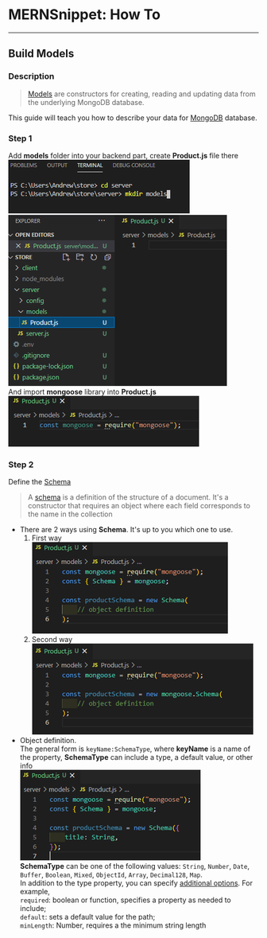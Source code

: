 # MERNSnippet: How To
---
## Build Models

### Description
> [Models](https://mongoosejs.com/docs/models.html) are constructors for creating, reading and updating data from the underlying MongoDB database.<br/>

This guide will teach you how to describe your data for [MongoDB](https://www.mongodb.com/) database.

### Step 1
Add **models** folder into your backend part, create **Product.js** file there<br/>
![1](img/1.png) <br />
![2](img/2.png) <br />
And import **mongoose** library into **Product.js** <br />
![3](img/3.png) <br />

### Step 2
Define the [Schema](https://mongoosejs.com/docs/guide.html#definition)<br>
> A [schema](https://mongoosejs.com/docs/guide.html#definition) is a definition of the structure of a document. It's a constructor that requires an object where each field corresponds to the name in the collection<br/>

- There are 2 ways using **Schema**. It's up to you which one to use. <br />
  1. First way <br />
  ![4](img/4.png) <br />
  2. Second way <br />
  ![5](img/5.png) <br />
- Object definition. <br />
  The general form is `keyName:SchemaType`, where **keyName** is a name of the property, **SchemaType** can include a type, a default value, or other info <br>
  ![6](img/6.png) <br />
  **SchemaType** can be one of the following values: `String`, `Number`, `Date`, `Buffer`, `Boolean`, `Mixed`, `ObjectId`, `Array`, `Decimal128`, `Map`.<br/>
  In addition to the type property, you can specify [additional options](https://mongoosejs.com/docs/schematypes.html#schematype-options). For example,<br/> `required`: boolean or   function, specifies a property as needed to include;<br/>
  `default`: sets a default value for the path;<br/>
  `minLength`: Number, requires a the minimum string length
